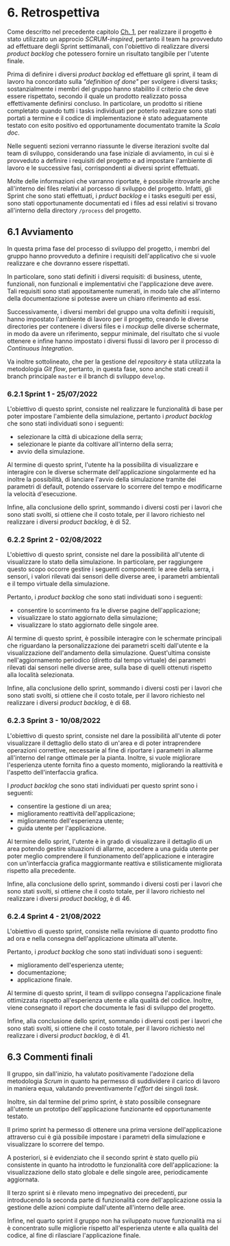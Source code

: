 # 6. Retrospettiva
Come descritto nel precedente capitolo [Ch. 1](#1-processo-di-sviluppo), per realizzare il progetto è stato utilizzato un approcio _SCRUM-inspired_, pertanto il team ha provveduto ad effettuare degli Sprint settimanali, con l'obiettivo di realizzare diversi _product backlog_ che potessero fornire un risultato tangibile per l'utente finale.

Prima di definire i diversi _product backlog_ ed effettuare gli sprint, il team di lavoro ha concordato sulla _"definition of done"_ per svolgere i diversi tasks; sostanzialmente i membri del gruppo hanno stabilito il criterio che deve essere rispettato, secondo il quale un prodotto realizzato possa effettivamente definirsi concluso. In particolare, un prodotto si ritiene completato quando tutti i tasks individuati per poterlo realizzare sono stati portati a termine e il codice di implementazione è stato adeguatamente testato con esito positivo ed opportunamente documentato tramite la _Scala doc_.

Nelle seguenti sezioni verranno riassunte le diverse iterazioni svolte dal team di sviluppo, considerando una fase iniziale di avviamento, in cui si è provveduto a definire i requisiti del progetto e ad impostare l'ambiente di lavoro e le successive fasi, corrispondenti ai diversi sprint effettuati.

Molte delle informazioni che varranno riportate, è possibile ritrovarle anche all'interno dei files relativi al porcesso di sviluppo del progetto. Infatti, gli Sprint che sono stati effettuati, i _prduct backlog_ e i tasks eseguiti per essi, sono stati opportunamente documentati ed i files ad essi relativi si trovano all'interno della directory `/process` del progetto.

## 6.1 Avviamento
In questa prima fase del processo di sviluppo del progetto, i membri del gruppo hanno provveduto a definire i requisiti dell'applicativo che si vuole realizzare e che dovranno essere rispettati.

In particolare, sono stati definiti i diversi requisiti: di business, utente, funzionali, non funzionali e implementativi che l'applicazione deve avere. Tali requisiti sono stati appositamente numerati, in modo tale che all'interno della documentazione si potesse avere un chiaro riferimento ad essi.

Successivamente, i diversi membri del gruppo una volta definiti i requisiti, hanno impostato l'ambiente di lavoro per il progetto, creando le diverse directories per contenere i diversi files e i _mockup_ delle diverse schermate, in modo da avere un riferimento, seppur minimale, del risultato che si vuole ottenere e infine hanno impostato i diversi flussi di lavoro per il processo di _Continuous Integration_.

Va inoltre sottolineato, che per la gestione del _repository_ è stata utilizzata la metodologia _Git flow_, pertanto, in questa fase, sono anche stati creati il branch principale `master` e il branch di sviluppo `develop`.

### 6.2.1 Sprint 1 - 25/07/2022
L'obiettivo di questo sprint, consiste nel realizzare le funzionalità di base per poter impostare l'ambiente della simulazione, pertanto i _product backlog_ che sono stati individuati sono i seguenti:

- selezionare la città di ubicazione della serra;
- selezionare le piante da coltivare all'interno della serra;
- avvio della simulazione.

Al termine di questo sprint, l'utente ha la possibilita di visualizzare e interagire con le diverse schermate dell'applicazione singolarmente ed ha inoltre la possibilità, di lanciare l'avvio della simulazione tramite dei parametri di default, potendo osservare lo scorrere del tempo e modificarne la velocità d'esecuzione.

Infine, alla conclusione dello sprint, sommando i diversi costi per i lavori che sono stati svolti, si ottiene che il costo totale, per il lavoro richiesto nel realizzare i diversi _product backlog_, è di 52.

### 6.2.2 Sprint 2 - 02/08/2022
L'obiettivo di questo sprint, consiste nel dare la possibilità all'utente di visualizzare lo stato della simulazione. In particolare, per raggiungere questo scopo occorre gestire i seguenti componenti: le aree della serra, i sensori, i valori rilevati dai sensori delle diverse aree, i parametri ambientali e il tempo virtuale della simulazione.

Pertanto, i _product backlog_ che sono stati individuati sono i seguenti:

- consentire lo scorrimento fra le diverse pagine dell'applicazione;
- visualizzare lo stato aggiornato della simulazione;
- visualizzare lo stato aggiornato delle singole aree.

Al termine di questo sprint, è possibile interagire con le schermate principali che riguardano la personalizzazione dei parametri scelti dall'utente e la visualizzazione dell'andamento della simulazione. Quest'ultima consiste nell'aggiornamento periodico (diretto dal tempo virtuale) dei parametri rilevati dai sensori nelle diverse aree, sulla base di quelli ottenuti rispetto alla località selezionata.

Infine, alla conclusione dello sprint, sommando i diversi costi per i lavori che sono stati svolti, si ottiene che il costo totale, per il lavoro richiesto nel realizzare i diversi _product backlog_, è di 68.

### 6.2.3 Sprint 3 - 10/08/2022
L'obiettivo di questo sprint, consiste nel dare la possibilità all'utente di poter visualizzare il dettaglio dello stato di un'area e di poter intraprendere operazioni correttive, necessarie al fine di riportare i parametri in allarme all'interno del range ottimale per la pianta. Inoltre, si vuole migliorare l'esperienza utente fornita fino a questo momento, migliorando la reattività e l'aspetto dell'interfaccia grafica. 

I _product backlog_ che sono stati individuati per questo sprint sono i seguenti:

- consentire la gestione di un area;
- miglioramento reattività dell'applicazione;
- miglioramento dell'esperienza utente;
- guida utente per l'applicazione.

Al termine dello sprint, l'utente è in grado di visualizzare il dettaglio di un area potendo gestire situazioni di allarme, accedere a una guida utente per poter meglio comprendere il funzionamento dell'applicazione e interagire con un'interfaccia grafica maggiormante reattiva e stilisticamente migliorata rispetto alla precedente.

Infine, alla conclusione dello sprint, sommando i diversi costi per i lavori che sono stati svolti, si ottiene che il costo totale, per il lavoro richiesto nel realizzare i diversi _product backlog_, è di 46.

### 6.2.4 Sprint 4 - 21/08/2022
L'obiettivo di questo sprint, consiste nella revisione di quanto prodotto fino ad ora e nella consegna dell'applicazione ultimata all'utente.

Pertanto, i _product backlog_ che sono stati individuati sono i seguenti:

- miglioramento dell'esperienza utente;
- documentazione;
- applicazione finale.

Al termine di questo sprint, il team di svilippo consegna l'applicazione finale ottimizzata rispetto all'esperienza utente e alla qualità del codice. Inoltre, viene consegnato il report che documenta le fasi di sviluppo del progetto.

Infine, alla conclusione dello sprint, sommando i diversi costi per i lavori che sono stati svolti, si ottiene che il costo totale, per il lavoro richiesto nel realizzare i diversi _product backlog_, è di 41.

## 6.3 Commenti finali

Il gruppo, sin dall'inizio, ha valutato positivamente l'adozione della metodologia _Scrum_ in quanto ha permesso di suddividere il carico di lavoro in maniera equa, valutando preventivamente l'_effort_ dei singoli _task_.

Inoltre, sin dal termine del primo sprint, è stato possibile consegnare all'utente un prototipo dell'applicazione funzionante ed opportunamente testato.

Il primo sprint ha permesso di ottenere una prima versione dell'applicazione attraverso cui è già possibile impostare i parametri della simulazione e visualizzare lo scorrere del tempo.

A posteriori, si è evidenziato che il secondo sprint è stato quello più consistente in quanto ha introdotto le funzionalità core dell'applicazione: la visualizzazione dello stato globale e delle singole aree, periodicamente aggiornata.

Il terzo sprint si è rilevato meno impegnativo dei precedenti, pur introducendo la seconda parte di funzionalità core dell'applicazione ossia la gestione delle azioni compiute dall'utente all'interno delle aree.

Infine, nel quarto sprint il gruppo non ha sviluppato nuove funzionalità ma si è concentrato sulle migliorie rispetto all'esperienza utente e alla qualità del codice, al fine di rilasciare l'applicazione finale.